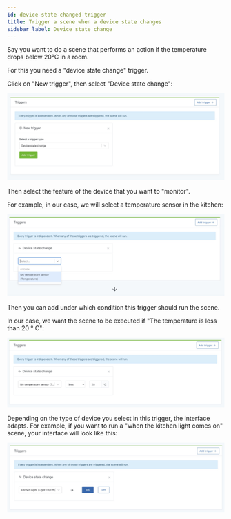 ```yaml
---
id: device-state-changed-trigger
title: Trigger a scene when a device state changes
sidebar_label: Device state change
---
```


Say you want to do a scene that performs an action if the temperature drops below 20°C in a room.

For this you need a "device state change" trigger.

Click on "New trigger", then select "Device state change":

![Trigger a scene when a device's state changes](../../static/img/docs/en/scenes/device-state-changed-trigger/device-state-changed-trigger-1.jpg)

Then select the feature of the device that you want to "monitor".

For example, in our case, we will select a temperature sensor in the kitchen:

![Trigger a scene when a device's state changes](../../static/img/docs/en/scenes/device-state-changed-trigger/device-state-changed-trigger-2.jpg)

Then you can add under which condition this trigger should run the scene.

In our case, we want the scene to be executed if "The temperature is less than 20 ° C":

![Trigger a scene when a device's state changes](../../static/img/docs/en/scenes/device-state-changed-trigger/device-state-changed-trigger-3.jpg)

Depending on the type of device you select in this trigger, the interface adapts. For example, if you want to run a "when the kitchen light comes on" scene, your interface will look like this:

![Trigger a scene when a device's state changes](../../static/img/docs/en/scenes/device-state-changed-trigger/device-state-changed-trigger-4.jpg)
